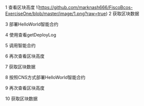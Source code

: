 1 查看区块高度
!(https://github.com/marknash666/FiscoBcos-ExerciseOne/blob/master/image/1.png?raw=true)
2 获取区块数据

3 部署HelloWorld智能合约

4 使用查看getDeployLog

5 调用智能合约

6 再次查看区块高度

7 获取区块数据

8 按照CNS方式部署HelloWorld智能合约

9 再次查看区块高度

10 获取区块数据

